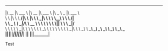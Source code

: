  ________  _______   ________  ________          _____ ______   _______      
|\   __  \|\  ___ \ |\   __  \|\   ___ \        |\   _ \  _   \|\  ___ \     
\ \  \|\  \ \   __/|\ \  \|\  \ \  \_|\ \       \ \  \\\__\ \  \ \   __/|    
 \ \   _  _\ \  \_|/_\ \   __  \ \  \ \\ \       \ \  \\|__| \  \ \  \_|/__  
  \ \  \\  \\ \  \_|\ \ \  \ \  \ \  \_\\ \       \ \  \    \ \  \ \  \_|\ \ 
   \ \__\\ _\\ \_______\ \__\ \__\ \_______\       \ \__\    \ \__\ \_______\
    \|__|\|__|\|_______|\|__|\|__|\|_______|        \|__|     \|__|\|_______|

Test
